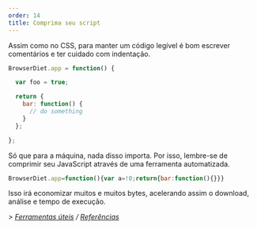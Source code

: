 ```yaml
---
order: 14
title: Comprima seu script
---
```


Assim como no CSS, para manter um código legível é bom escrever comentários e ter cuidado com indentação.

```js
BrowserDiet.app = function() {

  var foo = true;

  return {
    bar: function() {
      // do something
    }
  };

};
```

Só que para a máquina, nada disso importa. Por isso, lembre-se de comprimir seu JavaScript através de uma ferramenta automatizada.

```js
BrowserDiet.app=function(){var a=!0;return{bar:function(){}}}
```

Isso irá economizar muitos e muitos bytes, acelerando assim o download, análise e tempo de execução.

*> [Ferramentas úteis](https://github.com/zenorocha/browser-diet/wiki/Tools#minify-your-script) / [Referências](https://github.com/zenorocha/browser-diet/wiki/References#minify-your-script)*